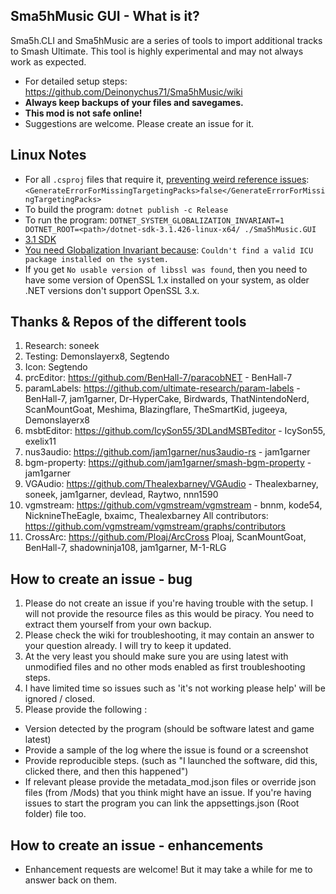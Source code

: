 ## Sma5hMusic GUI - What is it?
Sma5h.CLI and Sma5hMusic are a series of tools to import additional tracks to Smash Ultimate.
This tool is highly experimental and may not always work as expected.
* For detailed setup steps: https://github.com/Deinonychus71/Sma5hMusic/wiki
* **Always keep backups of your files and savegames.**
* **This mod is not safe online!**
* Suggestions are welcome. Please create an issue for it.

## Linux Notes
- For all `.csproj` files that require it, [preventing weird reference issues](https://stackoverflow.com/a/65161916): `<GenerateErrorForMissingTargetingPacks>false</GenerateErrorForMissingTargetingPacks>`
- To build the program: `dotnet publish -c Release`
- To run the program: `DOTNET_SYSTEM_GLOBALIZATION_INVARIANT=1 DOTNET_ROOT=<path>/dotnet-sdk-3.1.426-linux-x64/ ./Sma5hMusic.GUI`
- [3.1 SDK](https://dotnet.microsoft.com/en-us/download/dotnet/3.1)
- [You need Globalization Invariant because](https://stackoverflow.com/a/64370938): `Couldn't find a valid ICU package installed on the system.`
- If you get `No usable version of libssl was found`, then you need to have some version of OpenSSL 1.x installed on your system, as older .NET versions don't support OpenSSL 3.x.

## Thanks & Repos of the different tools
1.  Research: soneek
2.  Testing: Demonslayerx8, Segtendo
3.  Icon: Segtendo
4.  prcEditor: https://github.com/BenHall-7/paracobNET - BenHall-7
5.  paramLabels: https://github.com/ultimate-research/param-labels - BenHall-7, jam1garner, Dr-HyperCake, Birdwards, ThatNintendoNerd, ScanMountGoat, Meshima, Blazingflare, TheSmartKid, jugeeya, Demonslayerx8
6.  msbtEditor: https://github.com/IcySon55/3DLandMSBTeditor - IcySon55, exelix11
7.  nus3audio: https://github.com/jam1garner/nus3audio-rs - jam1garner
8.  bgm-property: https://github.com/jam1garner/smash-bgm-property - jam1garner
9.  VGAudio: https://github.com/Thealexbarney/VGAudio - Thealexbarney, soneek, jam1garner, devlead, Raytwo, nnn1590
10.  vgmstream: https://github.com/vgmstream/vgmstream - bnnm, kode54, NicknineTheEagle, bxaimc, Thealexbarney
All contributors: https://github.com/vgmstream/vgmstream/graphs/contributors
11. CrossArc: https://github.com/Ploaj/ArcCross Ploaj, ScanMountGoat, BenHall-7, shadowninja108, jam1garner, M-1-RLG

## How to create an issue - bug ##
1. Please do not create an issue if you're having trouble with the setup. I will not provide the resource files as this would be piracy. You need to extract them yourself from your own backup.
2. Please check the wiki for troubleshooting, it may contain an answer to your question already. I will try to keep it updated.
3. At the very least you should make sure you are using latest with unmodified files and no other mods enabled as first troubleshooting steps.
4. I have limited time so issues such as 'it's not working please help' will be ignored / closed. 
5. Please provide the following :
- Version detected by the program (should be software latest and game latest)
- Provide a sample of the log where the issue is found or a screenshot
- Provide reproducible steps. (such as "I launched the software, did this, clicked there, and then this happened")
- If relevant please provide the metadata_mod.json files or override json files (from /Mods) that you think might have an issue. If you're having issues to start the program you can link the appsettings.json (Root folder) file too.

## How to create an issue - enhancements ##
* Enhancement requests are welcome! But it may take a while for me to answer back on them.
